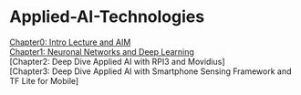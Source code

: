 # Applied-AI-Technologies

[Chapter0: Intro Lecture and AIM](https://github.com/MrDio/)</br>
[Chapter1: Neuronal Networks and Deep Learning](https://github.com/MrDio/Smartphone-Sensing-Framework/wiki/Neuronal-Networks-&-Deep-Learning)</br>
[Chapter2: Deep Dive Applied AI with RPI3 and Movidius]</br>
[Chapter3: Deep Dive Applied AI with Smartphone Sensing Framework and TF Lite for Mobile]</br>

